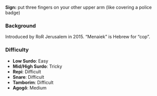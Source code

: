 **Sign:** put three fingers on your other upper arm (like covering a police badge)

### Background

Introduced by RoR Jerusalem in 2015. “Menaiek” is Hebrew for “cop”.

### Difficulty

* **Low Surdo**: Easy
* **Mid/High Surdo**: Tricky
* **Repi**: Difficult
* **Snare**: Difficult
* **Tamborim**: Difficult
* **Agogô**: Medium